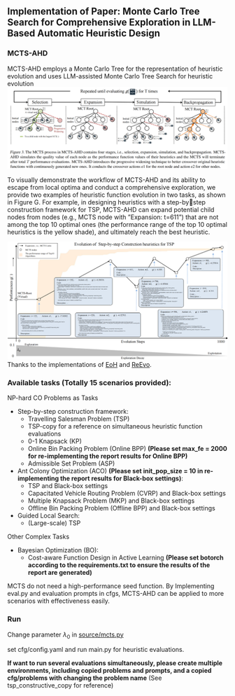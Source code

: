 ## Implementation of Paper: Monte Carlo Tree Search for Comprehensive Exploration in LLM-Based Automatic Heuristic Design


### MCTS-AHD



MCTS-AHD employs a Monte Carlo Tree for the representation of heuristic evolution and uses LLM-assisted Monte Carlo Tree Search for heuristic evolution
![process.png](process.png)

To visually demonstrate the workflow of MCTS-AHD and its ability to escape from local optima and conduct a comprehensive exploration, we provide two examples of heuristic function evolution in two tasks, as shown in Figure G. For example, in designing heuristics with a step-bystep construction framework for TSP, MCTS-AHD can expand potential child nodes from nodes (e.g., MCTS node with ”Expansion: t=611”) that are not among the top 10 optimal ones (the performance range of the top 10 optimal heuristics is the yellow shade), and ultimately reach the best heuristic.

![example.png](example.png)
Thanks to the implementations of [EoH](https://github.com/FeiLiu36/EoH) and [ReEvo](https://github.com/ai4co/reevo).

### Available tasks (Totally 15 scenarios provided):
NP-hard CO Problems as Tasks
* Step-by-step construction framework:
  * Travelling Salesman Problem (TSP)
  * TSP-copy for a reference on simultaneous heuristic function evaluations
  * 0-1 Knapsack (KP)
  * Online Bin Packing Problem (Online BPP) **(Please set max_fe = 2000 for re-implementing the report results for Online BPP)**
  * Admissible Set Problem (ASP)
* Ant Colony Optimization (ACO) **(Please set init_pop_size = 10 in re-implementing the report results for Black-box settings)**:
  * TSP and Black-box settings
  * Capacitated Vehicle Routing Problem (CVRP) and Black-box settings
  * Multiple Knapsack Problem (MKP) and Black-box settings
  * Offline Bin Packing Problem (Offline BPP) and Black-box settings
* Guided Local Search:
  * (Large-scale) TSP
  
Other Complex Tasks
* Bayesian Optimization (BO):
  * Cost-aware Function Design in Active Learning **(Please set botorch according to the requirements.txt to ensure the results of the report are generated)**

MCTS do not need a high-performance seed function. By Implementing eval.py and evaluation prompts in cfgs, MCTS-AHD can be applied to more scenarios with effectiveness easily.


### Run
Change parameter $\lambda_0$ in <a href="source/mcts.py">source/mcts.py</a>

set cfg/config.yaml and run main.py for heuristic evaluations.

**If want to run several evaluations simultaneously, please create multiple environments, including copied problems and prompts, and a copied cfg/problems with changing the problem name** (See tsp_constructive_copy for reference)
